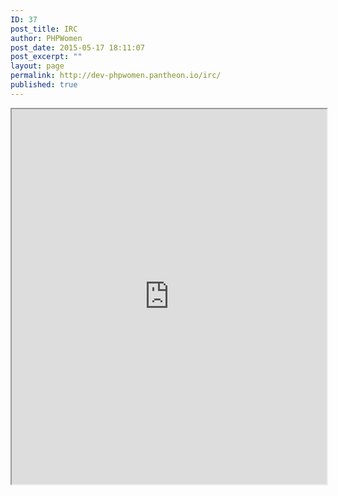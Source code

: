 ```yaml
---
ID: 37
post_title: IRC
author: PHPWomen
post_date: 2015-05-17 18:11:07
post_excerpt: ""
layout: page
permalink: http://dev-phpwomen.pantheon.io/irc/
published: true
---
```

<iframe src="http://webchat.freenode.net?channels=%23phpwomen&amp;uio=Mj10cnVlJjQ9dHJ1ZSY5PXRydWUmMTE9MzEb0" width="100%" height="600"></iframe>
